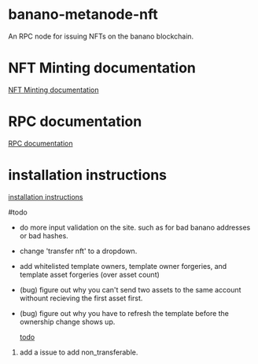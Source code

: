 # banano-metanode-nft

An RPC node for issuing NFTs on the banano blockchain.

# NFT Minting documentation

  [NFT Minting documentation](docs/creating-nfts.md)

# RPC documentation

  [RPC documentation](docs/documentation.md)


# installation instructions

  [installation instructions](docs/installation.md)

#todo
- do more input validation on the site. such as for bad banano addresses or bad hashes.
- change 'transfer nft' to a dropdown.
- add whitelisted template owners, template owner forgeries, and template asset forgeries (over asset count)
- (bug) figure out why you can't send two assets to the same account withount recieving the first asset first.
- (bug) figure out why you have to refresh the template before the ownership change shows up.

  [todo](https://github.com/BananoCoin/banano-metanode-nft/issues)

1. add a issue to add non_transferable.
